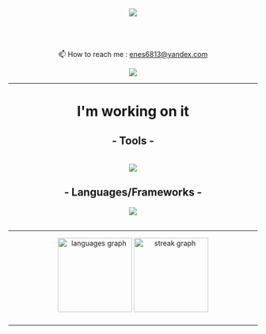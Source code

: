 
<h1 align="center">
    <img src="https://readme-typing-svg.herokuapp.com/?font=Righteous&size=35&center=true&vCenter=true&width=500&height=70&duration=4000&lines=Hi+There!+👋;+I'm+Enes!;" />
</h1>



<br/>

<div align="center">

<br>📫 How to reach me : enes6813@yandex.com


 </div>
 
<div align="center"> 
  </a>
  <a href="https://www.linkedin.com/in/enes-kal%C4%B1n/" target="_blank">
    <img src="https://skillicons.dev/icons?i=linkedin" /> 
  </a>
  
  </a>
</div>

 <hr/>
<h1 align="center"> I'm working on it </h1>
<h2 align="center"> -  Tools - </h2>
<br/>
<div align="center">
    <img src="https://skillicons.dev/icons?i=ps,ae,anaconda,vscode,visualstudio,git,linux,npm" /><br>

</div>
<h2 align="center"> -  Languages/Frameworks - </h2>
<div align="center">
	<a href="https://skillicons.dev">
    <img src="https://skillicons.dev/icons?i=c,js,css,html,go,react,tailwind,bootstrap" />
  </a>

</div>

<br/>
<hr/>

<div align="center">
  <img src="https://github-readme-stats.vercel.app/api/top-langs?username=Eneskalin&locale=en&hide_title=false&layout=compact&card_width=320&langs_count=5&theme=react&hide_border=false&order=2" height="150" alt="languages graph"  />
  <img src="https://streak-stats.demolab.com?user=Eneskalin&locale=en&mode=daily&theme=react&hide_border=false&border_radius=5&order=3" height="150" alt="streak graph"  />
</div>

###



###
</div>






###

<hr/>

